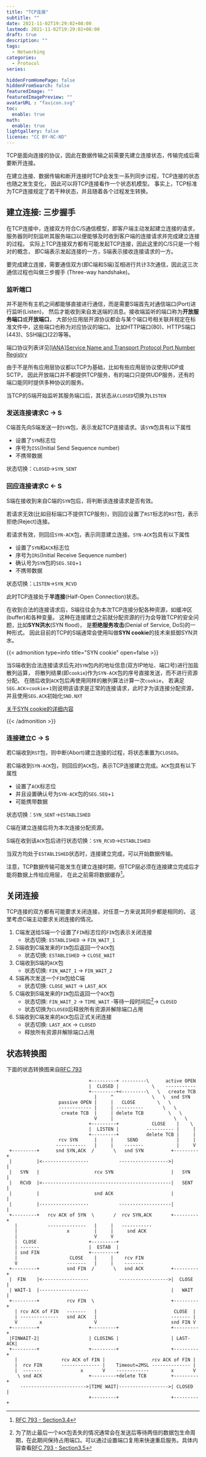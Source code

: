 ```yaml
---
title: "TCP连接"
subtitle: ""
date: 2021-11-02T19:29:02+08:00
lastmod: 2021-11-02T19:29:02+08:00
draft: true
description: ""
tags:
  - Networking
categories:
  - Protocol
series:

hiddenFromHomePage: false
hiddenFromSearch: false
featuredImage: ""
featuredImagePreview: ""
avatarURL : "favicon.svg"
toc:
  enable: true
math:
  enable: true
lightgallery: false
license: "CC BY-NC-ND"
---
```

<!-- Summary -->

TCP是面向连接的协议，因此在数据传输之前需要先建立连接状态，传输完成后需要断开连接。

在建立连接、数据传输和断开连接时TCP会发生一系列同步过程，TCP连接的状态也随之发生变化，
因此可以将TCP连接看作一个状态机模型。
事实上，TCP标准为TCP连接规定了若干种状态，并且随着各个过程发生转换。

<!--more-->

<!-- Main Content -->

## 建立连接: 三步握手

在TCP连接中，连接双方符合C/S通信模型，即客户端主动发起建立连接的请求，
服务器则时刻监听其服务端口以便能够及时收到客户端的连接请求并完成建立连接的过程。
实际上TCP连接双方都有可能发起TCP连接，因此这里的C/S只是一个相对的概念，
即C端表示发起连接的一方，S端表示接收连接请求的一方。

要完成建立连接，需要通信双方(即C端和S端)互相进行共计3次通信，因此这三次通信过程也叫做三步握手
(Three-way handshake)。

### 监听端口

并不是所有主机之间都能够直接进行通信，而是需要S端首先对通信端口(Port)进行监听(Listen)，
然后才能收到来自发送端的消息。接收端监听的端口称为**开放服务端口**或**开放端口**，
大部分应用层开源协议都会与某个端口号相关联并规定在标准文件中，这些端口也称为对应协议的端口。
比如HTTP端口(80)、HTTPS端口(443)、SSH端口(22)等等。

端口协议列表详见[[IANA]Service Name and Transport Protocol Port Number Registry](https://www.iana.org/assignments/service-names-port-numbers/service-names-port-numbers.xhtml)

由于不是所有应用层协议都以TCP为基础，比如有些应用层协议使用UDP或SCTP，
因此开放端口并不都提供TCP服务，有的端口只提供UDP服务，还有的端口能同时提供多种协议的服务。

当TCP的S端开始监听其服务端口后，其状态从`CLOSED`切换为`LISTEN`

### 发送连接请求C -> S

C端首先向S端发送一封`SYN`包，表示发起TCP连接请求。该`SYN`包具有以下属性

- 设置了`SYN`标志位
- 序号为`ISS`(Initial Send Sequence number)
- 不携带数据

状态切换：`CLOSED`->`SYN_SENT`

### 回应连接请求C <- S

S端在接收到来自C端的`SYN`包后，将判断该连接请求是否有效。

若请求无效(比如目标端口不提供TCP服务)，则回应设置了`RST`标志的`RST`包，表示拒绝(Reject)连接。

若请求有效，则回应`SYN-ACK`包，表示同意建立连接。`SYN-ACK`包具有以下属性

- 设置了`SYN`和`ACK`标志位
- 序号为`IRS`(Initial Receive Sequence number)
- 确认号为`SYN`包的`SEG.SEQ`+`1`
- 不携带数据

状态切换：`LISTEN`->`SYN_RCVD`

此时TCP连接处于**半连接**(Half-Open Connection)状态。

在收到合法的连接请求后，S端往往会为本次TCP连接分配各种资源，如缓冲区(buffer)和各种变量。
这种在连接建立之前就分配资源的行为会导致TCP的安全问题，比如**SYN洪水**(SYN flood)，
是**拒绝服务攻击**(Denial of Service, DoS)的一种形式。
因此目前的TCP的S端通常会使用叫做**SYN cookie**的技术来抵御SYN洪水。

{{< admonition type=info title="SYN cookie" open=false >}}

当S端收到合法连接请求后先对`SYN`包内的地址信息(双方IP地址、端口号)进行加盐散列运算，
将散列结果(即`cookie`)作为`SYN-ACK`包的序号直接发送，而不进行资源分配。
在随后收到`ACK`包后再使用同样的散列算法计算一次`cookie`，
若满足`SEG.ACK`=`cookie`+`1`则说明该请求是正常的连接请求，此时才为该连接分配资源，
并且使用`SEG.ACK`初始化`SND.NXT`

[关于SYN cookie的详细内容](https://wikipedia.org/wiki/SYN_cookies)

{{< /admonition >}}

### 连接建立C -> S

若C端收到`RST`包，则中断(Abort)建立连接的过程，将状态重置为`CLOSED`。

若C端收到`SYN-ACK`包，则回应的`ACK`包，表示TCP连接建立完成。`ACK`包具有以下属性

- 设置了`ACK`标志位
- 并且设置确认号为`SYN-ACK`包的`SEG.SEQ`+`1`
- 可能携带数据

状态切换：`SYN_SENT`->`ESTABLISHED`

C端在建立连接后将为本次连接分配资源。

S端在收到该`ACK`包后进行状态切换：`SYN_RCVD`->`ESTABLISHED`

当双方均处于`ESTABLISHED`状态时，连接建立完成，可以开始数据传输。

注意，TCP数据传输可能发生在建立连接时期，但TCP层必须在连接建立完成后才能将数据上传给应用层，
在此之前需将数据缓存[^1]。

## 关闭连接

TCP连接的双方都有可能要求关闭连接，对任意一方来说其同步都是相同的，
这里考虑C端主动要求关闭连接的情况。

1. C端发送给S端一个设置了`FIN`标志位的`FIN`包表示关闭连接
    - 状态切换: `ESTABLISHED` -> `FIN_WAIT_1`
2. S端收到C端发来的`FIN`包后返回一个`ACK`包
    - 状态切换: `ESTABLISHED` -> `CLOSE_WAIT`
3. C端收到S端的`ACK`包
    - 状态切换: `FIN_WAIT_1` -> `FIN_WAIT_2`
4. S端再次发送一个`FIN`包给C端
    - 状态切换: `CLOSE_WAIT` -> `LAST_ACK`
5. C端收到S端发来的`FIN`包后返回一个`ACK`包
    - 状态切换: `FIN_WAIT_2` -> `TIME_WAIT` -等待一段时间后[^2]-> `CLOSED`
    - 状态切换为`CLOSED`后释放所有资源并解除端口占用
6. S端收到C端发来的`ACK`包后正式关闭连接
    - 状态切换: `LAST_ACK` -> `CLOSED`
    - 释放所有资源并解除端口占用


## 状态转换图

下面的状态转换图来自[RFC 793](https://www.rfc-editor.org/rfc/rfc793)

```State
                              +---------+ ---------\      active OPEN
                              |  CLOSED |            \    -----------
                              +---------+<---------\   \   create TCB
                                |     ^              \   \  snd SYN
                   passive OPEN |     |   CLOSE        \   \
                   ------------ |     | ----------       \   \
                    create TCB  |     | delete TCB         \   \
                                V     |                      \   \
                              +---------+            CLOSE    |    \
                              |  LISTEN |          ---------- |     |
                              +---------+          delete TCB |     |
                   rcv SYN      |     |     SEND              |     |
                  -----------   |     |    -------            |     V
 +---------+      snd SYN,ACK  /       \   snd SYN          +---------+
 |         |<-----------------           ------------------>|         |
 |   SYN   |                    rcv SYN                     |   SYN   |
 |   RCVD  |<-----------------------------------------------|   SENT  |
 |         |                    snd ACK                     |         |
 |         |------------------           -------------------|         |
 +---------+   rcv ACK of SYN  \       /  rcv SYN,ACK       +---------+
   |           --------------   |     |   -----------
   |                  x         |     |     snd ACK
   |                            V     V
   |  CLOSE                   +---------+
   | -------                  |  ESTAB  |
   | snd FIN                  +---------+
   |                   CLOSE    |     |    rcv FIN
   V                  -------   |     |    -------
 +---------+          snd FIN  /       \   snd ACK          +---------+
 |  FIN    |<-----------------           ------------------>|  CLOSE  |
 | WAIT-1  |------------------                              |   WAIT  |
 +---------+          rcv FIN  \                            +---------+
   | rcv ACK of FIN   -------   |                            CLOSE  |
   | --------------   snd ACK   |                           ------- |
   V        x                   V                           snd FIN V
 +---------+                  +---------+                   +---------+
 |FINWAIT-2|                  | CLOSING |                   | LAST-ACK|
 +---------+                  +---------+                   +---------+
   |                rcv ACK of FIN |                 rcv ACK of FIN |
   |  rcv FIN       -------------- |    Timeout=2MSL -------------- |
   |  -------              x       V    ------------        x       V
    \ snd ACK                 +---------+delete TCB         +---------+
     ------------------------>|TIME WAIT|------------------>| CLOSED  |
                              +---------+                   +---------+
```

[^1]:[RFC 793 - Section3.4](https://www.rfc-editor.org/rfc/rfc793#section-3.4)
[^2]: 为了防止最后一个`ACK`包丢失的情况通常会在发送后等待两倍的数据包生命周期，在此期间保持占用端口。可以通过设置端口复用来快速重启服务。具体内容查看[RFC 793 - Section3.5](https://www.rfc-editor.org/rfc/rfc793#section-3.5)
